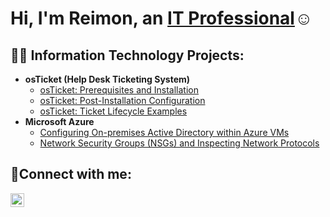 <h1>Hi, I'm Reimon, an <a href="https://linkedin.com/in/reimon-javing-959b6b352/">IT Professional</a>☺</h1>

<h2>👨‍💻 Information Technology Projects:</h2>

- <b>osTicket (Help Desk Ticketing System)</b>
  - [osTicket: Prerequisites and Installation](https://github.com/reimon08/osticket-prereqs)
  - [osTicket: Post-Installation Configuration](https://github.com/reimon08/post-install-config)
  - [osTicket: Ticket Lifecycle Examples](https://github.com/reimon08/ticket-lifecycle)
- <b>Microsoft Azure</b>
  - [Configuring On-premises Active Directory within Azure VMs](https://github.com/reimon08/configure-ad)
  - [Network Security Groups (NSGs) and Inspecting Network Protocols](https://github.com/reimon08/azure-network-protocols)

<h2>🤳Connect with me:</h2>


[<img align="left" alt="Reimon | LinkedIn" width="22px" src="https://cdn.jsdelivr.net/npm/simple-icons@v3/icons/linkedin.svg" />][linkedin]



[linkedin]: https://linkedin.com/in/reimon-javing-959b6b352/
